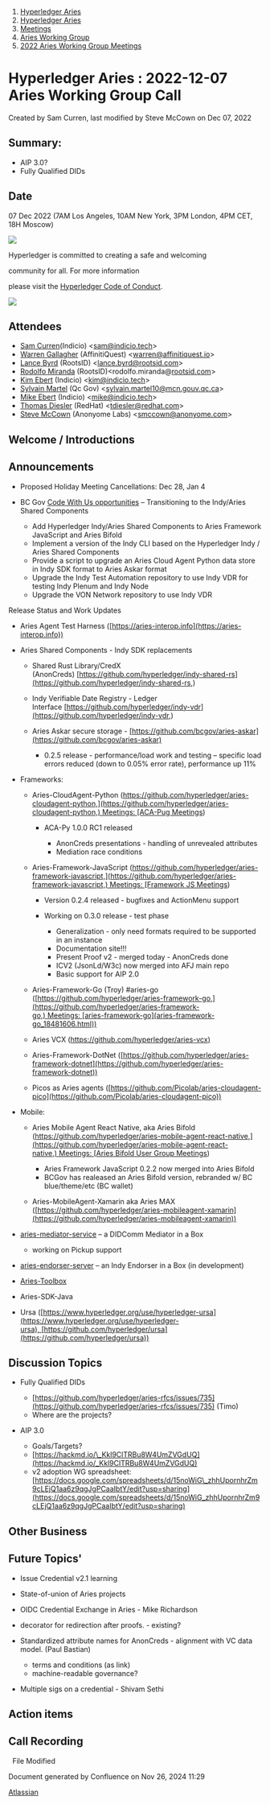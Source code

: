 1. [Hyperledger Aries](index.html)
2. [Hyperledger Aries](Hyperledger-Aries_18481154.html)
3. [Meetings](Meetings_18481222.html)
4. [Aries Working Group](Aries-Working-Group_18481228.html)
5. [2022 Aries Working Group Meetings](2022-Aries-Working-Group-Meetings_18515842.html)

# Hyperledger Aries : 2022-12-07 Aries Working Group Call

Created by Sam Curren, last modified by Steve McCown on Dec 07, 2022

## Summary:

- AIP 3.0?
- Fully Qualified DIDs

## Date

07 Dec 2022 (7AM Los Angeles, 10AM New York, 3PM London, 4PM CET, 18H Moscow)

![](https://wiki.hyperledger.org/download/attachments/29034696/Antitrustnotice.png?version=1&modificationDate=1581695654000&api=v2)

Hyperledger is committed to creating a safe and welcoming

community for all. For more information

please visit the [Hyperledger Code of Conduct](https://lf-hyperledger.atlassian.net/wiki/display/HYP/Hyperledger+Code+of+Conduct).

![](https://wiki.hyperledger.org/download/attachments/2392771/welcome.png?version=2&modificationDate=1572450107000&api=v2)

## Attendees

- [Sam Curren](https://lf-hyperledger.atlassian.net/wiki/people/557058:1ed5fd92-7e42-4cab-87b1-688e48bc02c2?ref=confluence)(Indicio) &lt;sam@indicio.tech&gt;
- [Warren Gallagher](https://lf-hyperledger.atlassian.net/wiki/people/557058:98b910cc-1131-4987-bc79-b6c4681c64ab?ref=confluence) (AffinitiQuest) &lt;warren@affinitiquest.io&gt;
- [Lance Byrd](https://lf-hyperledger.atlassian.net/wiki/people/6346b13f754fb6b373b9af19?ref=confluence) (RootsID) &lt;lance.byrd@rootsid.com&gt;
- [Rodolfo Miranda](https://lf-hyperledger.atlassian.net/wiki/people/557058:a5a62b78-cc75-4d00-80c0-df455129302a?ref=confluence) (RootsID)&lt;rodolfo.miranda@[rootsid.com](http://rootsid.com)&gt;
- [Kim Ebert](https://lf-hyperledger.atlassian.net/wiki/people/5f7247c98d88b30075da15a3?ref=confluence) (Indicio) &lt;kim@indicio.tech&gt;
- [Sylvain Martel](https://lf-hyperledger.atlassian.net/wiki/people/712020:9eb55fb2-a220-4945-916a-6da7d1ed6101?ref=confluence) (Qc Gov) &lt;sylvain.martel10@mcn.gouv.qc.ca&gt;
- [Mike Ebert](https://lf-hyperledger.atlassian.net/wiki/people/5ea322540d58350c2b066eeb?ref=confluence) (Indicio) &lt;mike@indicio.tech&gt;
- [Thomas Diesler](https://lf-hyperledger.atlassian.net/wiki/people/557058:ef106bd5-665a-489d-a319-dfb455bd44c1?ref=confluence) (RedHat) &lt;tdiesler@redhat.com&gt;
- [Steve McCown](https://lf-hyperledger.atlassian.net/wiki/people/712020:6a16994f-5370-4543-a732-609646e7e665?ref=confluence) (Anonyome Labs) &lt;smccown@anonyome.com&gt;

## Welcome / Introductions

## Announcements

- Proposed Holiday Meeting Cancellations: Dec 28, Jan 4
- BC Gov [Code With Us opportunities](https://marketplace.digital.gov.bc.ca/opportunities) – Transitioning to the Indy/Aries Shared Components
  
  - Add Hyperledger Indy/Aries Shared Components to Aries Framework JavaScript and Aries Bifold
  - Implement a version of the Indy CLI based on the Hyperledger Indy / Aries Shared Components
  - Provide a script to upgrade an Aries Cloud Agent Python data store in Indy SDK format to Aries Askar format
  - Upgrade the Indy Test Automation repository to use Indy VDR for testing Indy Plenum and Indy Node
  - Upgrade the VON Network repository to use Indy VDR

Release Status and Work Updates

- Aries Agent Test Harness ([https://aries-interop.info](https://aries-interop.info))
- Aries Shared Components - Indy SDK replacements
  
  - Shared Rust Library/CredX (AnonCreds) [https://github.com/hyperledger/indy-shared-rs](https://github.com/hyperledger/indy-shared-rs,)
  - Indy Verifiable Date Registry - Ledger Interface [https://github.com/hyperledger/indy-vdr](https://github.com/hyperledger/indy-vdr,)
  - Aries Askar secure storage - [https://github.com/bcgov/aries-askar](https://github.com/bcgov/aries-askar)
    
    - 0.2.5 release - performance/load work and testing – specific load errors reduced (down to 0.05% error rate), performance up 11%
- Frameworks:
  
  - Aries-CloudAgent-Python ([https://github.com/hyperledger/aries-cloudagent-python,](https://github.com/hyperledger/aries-cloudagent-python,) Meetings: [ACA-Pug Meetings](ACA-Pug-Meetings_18484272.html))
    
    - ACA-Py 1.0.0 RC1 released
      
      - AnonCreds presentations - handling of unrevealed attributes
      - Mediation race conditions
  - Aries-Framework-JavaScript ([https://github.com/hyperledger/aries-framework-javascript,](https://github.com/hyperledger/aries-framework-javascript,) Meetings: [Framework JS Meetings](Framework-JS-Meetings_18482467.html))
    
    - Version 0.2.4 released - bugfixes and ActionMenu support
    - Working on 0.3.0 release - test phase
      
      - Generalization - only need formats required to be supported in an instance
      - Documentation site!!!
      - Present Proof v2 - merged today - AnonCreds done
      - ICV2 (JsonLd/W3c) now merged into AFJ main repo
      - Basic support for AIP 2.0
  - Aries-Framework-Go (Troy) #aries-go ([https://github.com/hyperledger/aries-framework-go,](https://github.com/hyperledger/aries-framework-go,) Meetings: [aries-framework-go](aries-framework-go_18481606.html))
  - Aries VCX ([https://github.com/hyperledger/aries-vcx)](https://github.com/hyperledger/aries-vcx%29)
  - Aries-Framework-DotNet ([https://github.com/hyperledger/aries-framework-dotnet](https://github.com/hyperledger/aries-framework-dotnet))
  - Picos as Aries agents ([https://github.com/Picolab/aries-cloudagent-pico](https://github.com/Picolab/aries-cloudagent-pico))
- Mobile:
  
  - Aries Mobile Agent React Native, aka Aries Bifold ([https://github.com/hyperledger/aries-mobile-agent-react-native,](https://github.com/hyperledger/aries-mobile-agent-react-native,) Meetings: [Aries Bifold User Group Meetings](Aries-Bifold-User-Group-Meetings_18490725.html))
    
    - Aries Framework JavaScript 0.2.2 now merged into Aries Bifold
    - BCGov has realeased an Aries Bifold version, rebranded w/ BC blue/theme/etc (BC wallet)
  - Aries-MobileAgent-Xamarin aka Aries MAX ([https://github.com/hyperledger/aries-mobileagent-xamarin](https://github.com/hyperledger/aries-mobileagent-xamarin))
- [aries-mediator-service](https://github.com/hyperledger/aries-mediator-service) – a DIDComm Mediator in a Box
  
  - working on Pickup support
- [aries-endorser-server](https://github.com/bcgov/aries-endorser-service) – an Indy Endorser in a Box (in development)
- [Aries-Toolbox](https://github.com/hyperledger/aries-toolbox)
- Aries-SDK-Java
- Ursa ([https://www.hyperledger.org/use/hyperledger-ursa](https://www.hyperledger.org/use/hyperledger-ursa), [https://github.com/hyperledger/ursa](https://github.com/hyperledger/ursa))

## Discussion Topics

- Fully Qualified DIDs
  
  - [https://github.com/hyperledger/aries-rfcs/issues/735](https://github.com/hyperledger/aries-rfcs/issues/735) (Timo)
  - Where are the projects?
- AIP 3.0
  
  - Goals/Targets?
  - [https://hackmd.io/\_Kkl9ClTRBu8W4UmZVGdUQ](https://hackmd.io/_Kkl9ClTRBu8W4UmZVGdUQ)
  - v2 adoption WG spreadsheet: [https://docs.google.com/spreadsheets/d/15noWiG\_zhhUpornhrZm9cLEjQ1aa6z9qgJgPCaaIbtY/edit?usp=sharing](https://docs.google.com/spreadsheets/d/15noWiG_zhhUpornhrZm9cLEjQ1aa6z9qgJgPCaaIbtY/edit?usp=sharing)

## Other Business

## Future Topics'

- Issue Credential v2.1 learning
- State-of-union of Aries projects
- OIDC Credential Exchange in Aries - Mike Richardson
- decorator for redirection after proofs. - existing?
- Standardized attribute names for AnonCreds - alignment with VC data model. (Paul Bastian)
  
  - terms and conditions (as link)
  - machine-readable governance?
- Multiple sigs on a credential - Shivam Sethi

## Action items

## Call Recording

  File Modified

Document generated by Confluence on Nov 26, 2024 11:29

[Atlassian](http://www.atlassian.com/)
